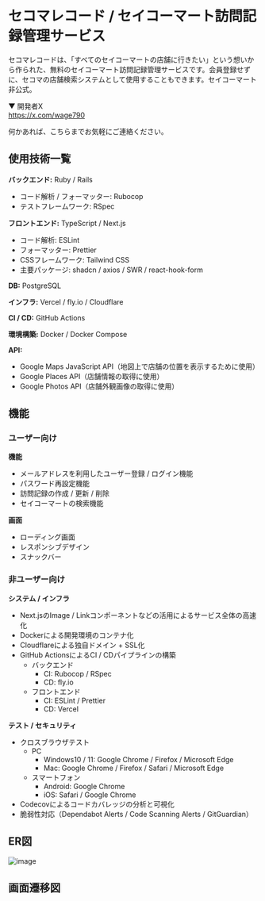 # セコマレコード / セイコーマート訪問記録管理サービス
セコマレコードは、「すべてのセイコーマートの店舗に行きたい」という想いから作られた、無料のセイコーマート訪問記録管理サービスです。会員登録せずに、セコマの店舗検索システムとして使用することもできます。セイコーマート非公式。

▼ 開発者X<br>
https://x.com/wage790

何かあれば、こちらまでお気軽にご連絡ください。

## 使用技術一覧
**バックエンド:** Ruby / Rails
- コード解析 / フォーマッター: Rubocop
- テストフレームワーク: RSpec

**フロントエンド:** TypeScript / Next.js
- コード解析: ESLint
- フォーマッター: Prettier
- CSSフレームワーク: Tailwind CSS
- 主要パッケージ: shadcn / axios / SWR / react-hook-form

**DB:** PostgreSQL

**インフラ:** Vercel / fly.io / Cloudflare

**CI / CD:** GitHub Actions

**環境構築:** Docker / Docker Compose

**API:**
- Google Maps JavaScript API（地図上で店舗の位置を表示するために使用）
- Google Places API（店舗情報の取得に使用）
- Google Photos API（店舗外観画像の取得に使用）

## 機能

### ユーザー向け
**機能**
- メールアドレスを利用したユーザー登録 / ログイン機能
- パスワード再設定機能
- 訪問記録の作成 / 更新 / 削除
- セイコーマートの検索機能

**画面**
- ローディング画面
- レスポンシブデザイン
- スナックバー

### 非ユーザー向け
**システム / インフラ**
- Next.jsのImage / Linkコンポーネントなどの活用によるサービス全体の高速化
- Dockerによる開発環境のコンテナ化
- Cloudflareによる独自ドメイン + SSL化
- GitHub ActionsによるCI / CDパイプラインの構築
    - バックエンド
        - CI: Rubocop / RSpec
        - CD: fly.io
    - フロントエンド
        - CI: ESLint / Prettier
        - CD: Vercel

**テスト / セキュリティ**
- クロスブラウザテスト
    - PC
        - Windows10 / 11: Google Chrome / Firefox / Microsoft Edge
        - Mac: Google Chrome / Firefox / Safari / Microsoft Edge
    - スマートフォン
        - Android: Google Chrome
        - iOS: Safari / Google Chrome
- Codecovによるコードカバレッジの分析と可視化
- 脆弱性対応（Dependabot Alerts / Code Scanning Alerts / GitGuardian）

## ER図
![image](https://github.com/user-attachments/assets/6e6beab9-8efa-4c69-9ee1-2bae8b05dc82)

## 画面遷移図
